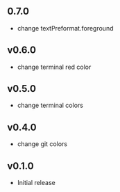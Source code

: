 ## 0.7.0

* change textPreformat.foreground

## v0.6.0

* change terminal red color


## v0.5.0

* change terminal colors

## v0.4.0

* change git colors

## v0.1.0

* Initial release
